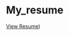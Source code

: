 # My_resume


[View Resume](https://github.com/MK-Github03/My_resume/blob/main/My_resume%20pdf.pdf))

